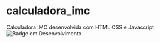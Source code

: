 # calculadora_imc
Calculadora IMC desenvolvida com HTML CSS e Javascript</br>
![Badge em Desenvolvimento](http://img.shields.io/static/v1?label=STATUS&message=EM%20DESENVOLVIMENTO&color=GREEN&style=for-the-badge)

